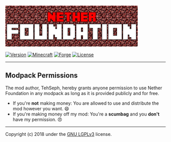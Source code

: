 [![Logo](src/main/resources/assets/netherfoundation/textures/gui/_logo-416x128.png)](https://minecraft.curseforge.com/projects/nether-foundation)

[![Version](https://img.shields.io/badge/version-1.1.0-brightgreen.svg?style=flat-square)](https://github.com/TehSeph/NetherFoundation/releases)
[![Minecraft](https://img.shields.io/badge/minecraft-1.12.2-green.svg?style=flat-square)](https://minecraft.net/en/download/)
[![Forge](https://img.shields.io/badge/forge-14.23.2.2673-green.svg?style=flat-square)](https://files.minecraftforge.net/)
[![License](https://img.shields.io/badge/license-GNU--LGPLv3-blue.svg?style=flat-square)](https://www.gnu.org/licenses/lgpl-3.0.txt)

---

Modpack Permissions
-------------------
The mod author, TehSeph, hereby grants anyone permission to use Nether Foundation in any modpack as long as it is provided publicly and for free.

- If you're **not** making money: You are allowed to use and distribute the mod however you want. :smile:
- If you're making money off my mod: You're a **scumbag** and you **don't** have my permission. :angry:

---

Copyright (c) 2018 under the [GNU LGPLv3](https://www.gnu.org/licenses/lgpl-3.0.txt) license.
